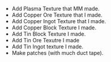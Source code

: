 * Add Plasma Texture that MM made.
* Add Copper Ore Texture that I made.
* Add Copper Ingot Texture that I made.
* Add Copper Block Texture I made.
* Add Tin Block Texture I made.
* Add Tin Ore Texutre I made
* Add Tin Ingot texture I made.
* Make patches (with much duct tape).
